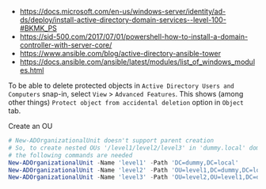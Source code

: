 * https://docs.microsoft.com/en-us/windows-server/identity/ad-ds/deploy/install-active-directory-domain-services--level-100-#BKMK_PS
* https://sid-500.com/2017/07/01/powershell-how-to-install-a-domain-controller-with-server-core/
* https://www.ansible.com/blog/active-directory-ansible-tower
* https://docs.ansible.com/ansible/latest/modules/list_of_windows_modules.html

To be able to delete protected objects in `Active Directory Users and Computers` snap-in, select
`View` > `Advanced Features`. This shows (among other things) `Protect object from accidental deletion`
option in `Object` tab.

Create an OU
```powershell
# New-ADOrganizationalUnit doesn't support parent creation
# So, to create nested OUs '/level1/level2/level3' in 'dummy.local' domain,
# the following commands are needed
New-ADOrganizationalUnit -Name 'level1' -Path 'DC=dummy,DC=local'
New-ADOrganizationalUnit -Name 'level2' -Path 'OU=level1,DC=dummy,DC=local'
New-ADOrganizationalUnit -Name 'level3' -Path 'OU=level2,OU=level1,DC=dummy,DC=local'
```
